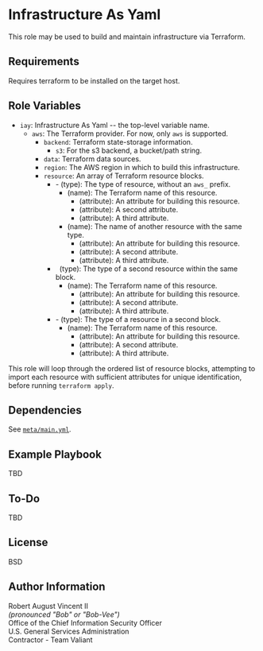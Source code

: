 Infrastructure As Yaml
======================

This role may be used to build and maintain infrastructure via Terraform.

Requirements
------------

Requires terraform to be installed on the target host.

Role Variables
--------------

* `iay`: Infrastructure As Yaml -- the top-level variable name.
  * `aws`: The Terraform provider. For now, only `aws` is supported.
    * `backend`: Terraform state-storage information.
	  * `s3`: For the s3 backend, a bucket/path string.
	* `data`: Terraform data sources.
	* `region`: The AWS region in which to build this infrastructure.
	* `resource`: An array of Terraform resource blocks.
	  * \- (type): The type of resource, without an `aws_` prefix.
	      * (name): The Terraform name of this resource.
		    * (attribute): An attribute for building this resource.
		    * (attribute): A second attribute.
		    * (attribute): A third attribute.
          * (name): The name of another resource with the same type.
		    * (attribute): An attribute for building this resource.
		    * (attribute): A second attribute.
		    * (attribute): A third attribute.
	  * &nbsp; (type): The type of a second resource within the same block.
	      * (name): The Terraform name of this resource.
		    * (attribute): An attribute for building this resource.
		    * (attribute): A second attribute.
		    * (attribute): A third attribute.
	  * \- (type): The type of a resource in a second block.
	      * (name): The Terraform name of this resource.
		    * (attribute): An attribute for building this resource.
		    * (attribute): A second attribute.
		    * (attribute): A third attribute.

This role will loop through the ordered list of resource blocks,
attempting to import each resource with sufficient attributes for
unique identification, before running `terraform apply`.

Dependencies
------------

See [`meta/main.yml`](meta/main.yml).

Example Playbook
----------------

TBD

To-Do
-----

TBD

License
-------

BSD

Author Information
------------------

Robert August Vincent II  
*(pronounced "Bob" or "Bob-Vee")*  
Office of the Chief Information Security Officer  
U.S. General Services Administration  
Contractor - Team Valiant  
